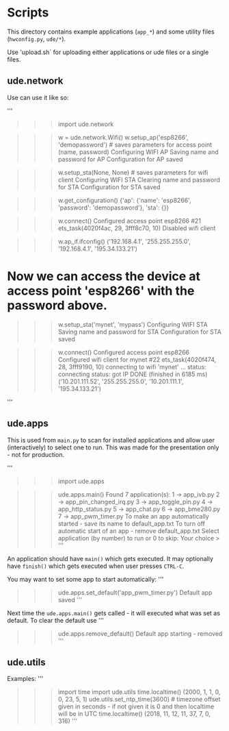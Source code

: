 # Scripts

This directory contains example applications (`app_*`) and some utility files (`hwconfig.py`, `ude/*`).

Use 'upload.sh` for uploading either applications or ude files or a single files.

## ude.network

Use can use it like so:

'''
>>> import ude.network

>>> w = ude.network.Wifi()
>>> w.setup_ap('esp8266', 'demopassword') # saves parameters for access point (name, password)
Configuring WIFI AP
Saving name and password for AP
Configuration for AP saved

>>> w.setup_sta(None, None) # saves parameters for wifi client
Configuring WIFI STA
Clearing name and password for STA
Configuration for STA saved

>>> w.get_configuration()
{'ap': {'name': 'esp8266', 'password': 'demopassword'}, 'sta': {}}

>>> w.connect()
Configured access point esp8266
#21 ets_task(4020f4ac, 29, 3fff8c70, 10)
Disabled wifi client

>>> w.ap_if.ifconfig()
('192.168.4.1', '255.255.255.0', '192.168.4.1', '195.34.133.21')

# Now we can access the device at access point 'esp8266' with the password above.

>>> w.setup_sta('mynet', 'mypass')
Configuring WIFI STA
Saving name and password for STA
Configuration for STA saved

>>> w.connect()
Configured access point esp8266
Configured wifi client for mynet
#22 ets_task(4020f474, 28, 3fff9190, 10)
connecting to wifi 'mynet' ...
status: connecting
status: got IP
DONE (finished in 6185 ms)
('10.201.111.52', '255.255.255.0', '10.201.111.1', '195.34.133.21')

'''

## ude.apps

This is used from `main.py` to scan for installed applications and allow user (interactively) to select one to run.
This was made for the presentation only - not for production.

'''
>>> import ude.apps

>>> ude.apps.main()
Found 7 application(s):
1 -> app_ivb.py
2 -> app_pin_changed_irq.py
3 -> app_toggle_pin.py
4 -> app_http_status.py
5 -> app_chat.py
6 -> app_bme280.py
7 -> app_pwm_timer.py
To make an app automatically started - save its name to default_app.txt
To turn off automatic start of an app - remove default_app.txt
Select application (by number) to run or 0 to skip:
Your choice >
'''

An application should have `main()` which gets executed. It may optionally have `finish()` which gets executed when user
presses `CTRL-C`.

You may want to set some app to start automatically:
'''
>>> ude.apps.set_default('app_pwm_timer.py')
Default app saved
'''

Next time the `ude.apps.main()` gets called - it will executed what was set as default.
To clear the default use
'''
>>> ude.apps.remove_default()
Default app starting - removed
'''

## ude.utils

Examples:
'''
>>> import time
>>> import ude.utils
>>> time.localtime()
(2000, 1, 1, 0, 0, 23, 5, 1)
>>> ude.utils.set_ntp_time(3600) # timezone offset given in seconds - if not given it is 0 and then localtime will be in UTC
>>> time.localtime()
(2018, 11, 12, 11, 37, 7, 0, 316)
'''


